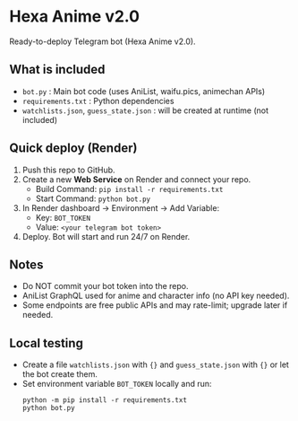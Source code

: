 
# Hexa Anime v2.0

Ready-to-deploy Telegram bot (Hexa Anime v2.0).

## What is included
- `bot.py` : Main bot code (uses AniList, waifu.pics, animechan APIs)
- `requirements.txt` : Python dependencies
- `watchlists.json`, `guess_state.json` : will be created at runtime (not included)

## Quick deploy (Render)
1. Push this repo to GitHub.
2. Create a new **Web Service** on Render and connect your repo.
   - Build Command: `pip install -r requirements.txt`
   - Start Command: `python bot.py`
3. In Render dashboard -> Environment -> Add Variable:
   - Key: `BOT_TOKEN`
   - Value: `<your telegram bot token>`
4. Deploy. Bot will start and run 24/7 on Render.

## Notes
- Do NOT commit your bot token into the repo.
- AniList GraphQL used for anime and character info (no API key needed).
- Some endpoints are free public APIs and may rate-limit; upgrade later if needed.

## Local testing
- Create a file `watchlists.json` with `{}` and `guess_state.json` with `{}` or let the bot create them.
- Set environment variable `BOT_TOKEN` locally and run:
  ```
  python -m pip install -r requirements.txt
  python bot.py
  ```

